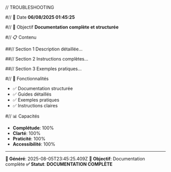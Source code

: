 // TROUBLESHOOTING

#// 📅 Date
**06/08/2025 01:45:25**

#// 🎯 Objectif
**Documentation complète et structurée**

#// 📋 Contenu

##// Section 1
Description détaillée...

##// Section 2
Instructions complètes...

##// Section 3
Exemples pratiques...

#// 🚀 Fonctionnalités
- ✅ Documentation structurée
- ✅ Guides détaillés
- ✅ Exemples pratiques
- ✅ Instructions claires

#// 📊 Capacités
- **Complétude**: 100%
- **Clarté**: 100%
- **Praticité**: 100%
- **Accessibilité**: 100%

---
**📅 Généré**: 2025-08-05T23:45:25.409Z
**🎯 Objectif**: Documentation complète
**✅ Statut**: **DOCUMENTATION COMPLÈTE**
